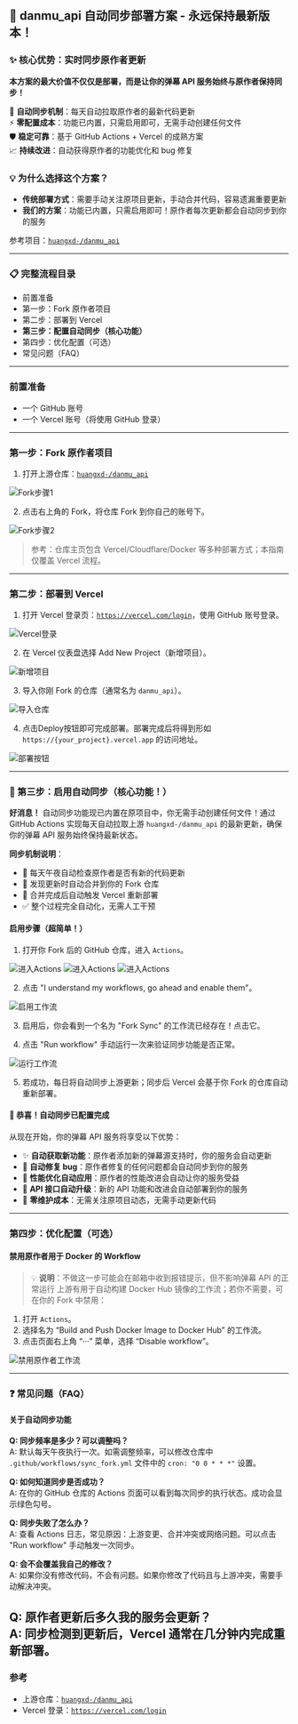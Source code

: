 ## 🚀 danmu_api 自动同步部署方案 - 永远保持最新版本！

### ✨ 核心优势：实时同步原作者更新
**本方案的最大价值不仅仅是部署，而是让你的弹幕 API 服务始终与原作者保持同步！**

🔄 **自动同步机制**：每天自动拉取原作者的最新代码更新  
⚡ **零配置成本**：功能已内置，只需启用即可，无需手动创建任何文件  
🛡️ **稳定可靠**：基于 GitHub Actions + Vercel 的成熟方案  
📈 **持续改进**：自动获得原作者的功能优化和 bug 修复  

### 💡 为什么选择这个方案？
- **传统部署方式**：需要手动关注原项目更新，手动合并代码，容易遗漏重要更新
- **我们的方案**：功能已内置，只需启用即可！原作者每次更新都会自动同步到你的服务

参考项目：[`huangxd-/danmu_api`](https://github.com/huangxd-/danmu_api)

---

### 📋 完整流程目录
- 前置准备
- 第一步：Fork 原作者项目
- 第二步：部署到 Vercel
- **第三步：配置自动同步（核心功能）**
- 第四步：优化配置（可选）
- 常见问题（FAQ）

---

### 前置准备
- 一个 GitHub 账号
- 一个 Vercel 账号（将使用 GitHub 登录）

---

### 第一步：Fork 原作者项目
1. 打开上游仓库：[`huangxd-/danmu_api`](https://github.com/huangxd-/danmu_api)

![Fork步骤1](images/step-01-fork.png)

2. 点击右上角的 Fork，将仓库 Fork 到你自己的账号下。

![Fork步骤2](images/step-02-fork.png)

> 参考：仓库主页包含 Vercel/Cloudflare/Docker 等多种部署方式；本指南仅覆盖 Vercel 流程。

---

### 第二步：部署到 Vercel
1. 打开 Vercel 登录页：[`https://vercel.com/login`](https://vercel.com/login)，使用 GitHub 账号登录。

![Vercel登录](images/step-03-vercel-login.png)

2. 在 Vercel 仪表盘选择 Add New Project（新增项目）。

![新增项目](images/step-04-vercel-new-project.png)

3. 导入你刚 Fork 的仓库（通常名为 `danmu_api`）。

![导入仓库](images/step-05-vercel-import.png)

4. 点击Deploy按钮即可完成部署。部署完成后将得到形如 `https://{your_project}.vercel.app` 的访问地址。

![部署按钮](images/step-06-vercel-deploy.png)

---

### 🎯 第三步：启用自动同步（核心功能！）
**好消息！** 自动同步功能现已内置在原项目中，你无需手动创建任何文件！通过 GitHub Actions 实现每天自动拉取上游 `huangxd-/danmu_api` 的最新更新，确保你的弹幕 API 服务始终保持最新状态。

**同步机制说明**：
- 📅 每天午夜自动检查原作者是否有新的代码更新
- 🔄 发现更新时自动合并到你的 Fork 仓库
- 🚀 合并完成后自动触发 Vercel 重新部署
- ✅ 整个过程完全自动化，无需人工干预

#### 启用步骤（超简单！）

1. 打开你 Fork 后的 GitHub 仓库，进入 `Actions`。

![进入Actions](images/step-07-action.png)
![进入Actions](images/step-08-action.png)
![进入Actions](images/step-09-action.png)

2. 点击 "I understand my workflows, go ahead and enable them"。

![启用工作流](images/step-10-action.png)

3. 启用后，你会看到一个名为 "Fork Sync" 的工作流已经存在！点击它。

4. 点击 "Run workflow" 手动运行一次来验证同步功能是否正常。

![运行工作流](images/step-14-action.png)

5. 若成功，每日将自动同步上游更新；同步后 Vercel 会基于你 Fork 的仓库自动重新部署。

#### 🎉 恭喜！自动同步已配置完成
从现在开始，你的弹幕 API 服务将享受以下优势：
- ✨ **自动获取新功能**：原作者添加新的弹幕源支持时，你的服务会自动更新
- 🐛 **自动修复 bug**：原作者修复的任何问题都会自动同步到你的服务
- 🚀 **性能优化自动应用**：原作者的性能改进会自动让你的服务受益
- 📱 **API 接口自动升级**：新的 API 功能和改进会自动部署到你的服务
- 🔧 **零维护成本**：无需关注原项目动态，无需手动更新代码

---

### 第四步：优化配置（可选）
#### 禁用原作者用于 Docker 的 Workflow
> 💡 **说明**：不做这一步可能会在邮箱中收到报错提示，但不影响弹幕 API 的正常运行
上游有用于自动构建 Docker Hub 镜像的工作流；若你不需要，可在你的 Fork 中禁用：
1. 打开 `Actions`。
2. 选择名为 “Build and Push Docker Image to Docker Hub” 的工作流。
3. 点击页面右上角 “···” 菜单，选择 “Disable workflow”。

![禁用原作者工作流](images/step-15-action.png)

---

### ❓ 常见问题（FAQ）

#### 关于自动同步功能
**Q: 同步频率是多少？可以调整吗？**  
A: 默认每天午夜执行一次。如需调整频率，可以修改仓库中 `.github/workflows/sync_fork.yml` 文件中的 `cron: "0 0 * * *"` 设置。

**Q: 如何知道同步是否成功？**  
A: 在你的 GitHub 仓库的 Actions 页面可以看到每次同步的执行状态。成功会显示绿色勾号。

**Q: 同步失败了怎么办？**  
A: 查看 Actions 日志，常见原因：上游变更、合并冲突或网络问题。可以点击 "Run workflow" 手动触发一次同步。

**Q: 会不会覆盖我自己的修改？**  
A: 如果你没有修改代码，不会有问题。如果你修改了代码且与上游冲突，需要手动解决冲突。

**Q: 原作者更新后多久我的服务会更新？**  
A: 同步检测到更新后，Vercel 通常在几分钟内完成重新部署。
---

### 参考
- 上游仓库：[`huangxd-/danmu_api`](https://github.com/huangxd-/danmu_api)
- Vercel 登录：[`https://vercel.com/login`](https://vercel.com/login)


